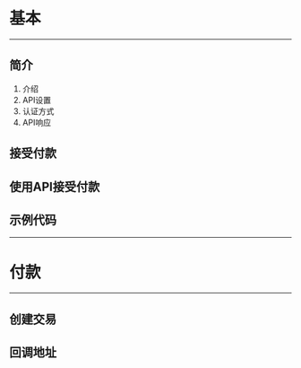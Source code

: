 # 基本
---
## 简介
1. 介绍
2. API设置
3. 认证方式
4. API响应
## 接受付款
## 使用API接受付款
## 示例代码

---

# 付款
---
## 创建交易
## 回调地址
